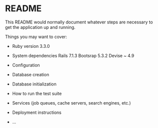 # README

This README would normally document whatever steps are necessary to get the
application up and running.

Things you may want to cover:

* Ruby version
3.3.0
* System dependencies
Rails 7.1.3
Bootsrap 5.3.2
Devise ~ 4.9
* Configuration

* Database creation

* Database initialization

* How to run the test suite

* Services (job queues, cache servers, search engines, etc.)

* Deployment instructions

* ...
